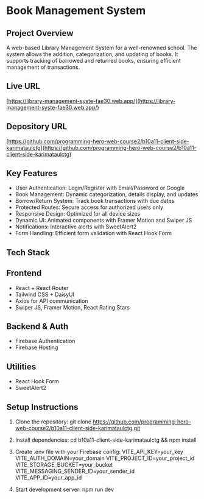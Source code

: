 # Book Management System

## Project Overview
A web-based Library Management System for a well-renowned school. The system allows the addition, categorization, and updating of books. It supports tracking of borrowed and returned books, ensuring efficient management of transactions.

## Live URL
[https://library-management-syste-fae30.web.app/](https://library-management-syste-fae30.web.app/)

## Depository URL
[https://github.com/programming-hero-web-course2/b10a11-client-side-karimataulctg](https://github.com/programming-hero-web-course2/b10a11-client-side-karimataulctg)

## Key Features
- User Authentication: Login/Register with Email/Password or Google
- Book Management: Dynamic categorization, details display, and updates
- Borrow/Return System: Track book transactions with due dates
- Protected Routes: Secure access for authorized users only
- Responsive Design: Optimized for all device sizes
- Dynamic UI: Animated components with Framer Motion and Swiper JS
- Notifications: Interactive alerts with SweetAlert2
- Form Handling: Efficient form validation with React Hook Form

## Tech Stack

 ## Frontend
- React + React Router
- Tailwind CSS + DaisyUI
- Axios for API communication
- Swiper JS, Framer Motion, React Rating Stars

## Backend & Auth

- Firebase Authentication
- Firebase Hosting

## Utilities

- React Hook Form
- SweetAlert2

## Setup Instructions

1. Clone the repository:
git clone https://github.com/programming-hero-web-course2/b10a11-client-side-karimataulctg.git

2. Install dependencies:
cd b10a11-client-side-karimataulctg && npm install

3. Create .env file with your Firebase config:
VITE_API_KEY=your_key
VITE_AUTH_DOMAIN=your_domain
VITE_PROJECT_ID=your_project_id
VITE_STORAGE_BUCKET=your_bucket
VITE_MESSAGING_SENDER_ID=your_sender_id
VITE_APP_ID=your_app_id

4. Start development server:
npm run dev
